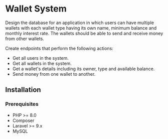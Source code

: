# Wallet System

Design the database for an application in which users can have multiple wallets with each wallet type having its own name, minimum balance and monthly interest rate. The wallets should be able to send and receive money from other wallets.

Create endpoints that perform the following actions:
- Get all users in the system.
- Get all wallets in the system.
- Get a wallet's details including its owner, type and available balance.
- Send money from one wallet to another.

## Installation

### Prerequisites
- PHP >= 8.0
- Composer
- Laravel >= 9.x
- MySQL

